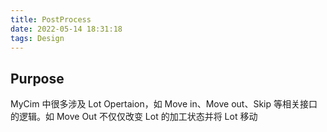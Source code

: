 ```yaml
---
title: PostProcess
date: 2022-05-14 18:31:18
tags: Design
---
```


## Purpose 

MyCim 中很多涉及 Lot Opertaion，如 Move in、Move out、Skip 等相关接口的逻辑。如 Move Out 不仅仅改变 Lot 的加工状态并将 Lot 移动

